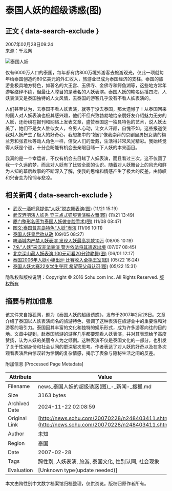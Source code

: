 # 泰国人妖的超级诱惑(图)

## 正文 { data-search-exclude }


2007年02月28日09:24  
来源：千龙网  

![泰国人妖](https://photocdn.sohu.com/20070228/Img248403413.jpg)

仅有6000万人口的泰国，每年都有约800万境外游客去旅游观光，仅此一项就每年给泰国创造约80亿美元的外汇收入，旅游业已成为泰国经济的支柱。泰国的旅游业极具地方特色，如著名的大王宫、玉佛寺、金佛寺和鳄鱼湖等，这些地方常年游客络绎不绝，但最让人瞠目的是著名的人妖表演。泰国人妖的艳名远播四海，人妖表演又是泰国独特的人文风情，去泰国的游客几乎没有不看人妖表演的。 

人们甚至认为，去泰国不看人妖表演，就等于没去泰国，那太遗憾了！从泰国回来的国人对人妖表演也极其感兴趣，他们不但兴致勃勃地给亲朋好友介绍魅力无穷的人妖，还纷纷在报刊和网络上发表文章，盛赞泰国这一独具特色的艺术，说人妖太美了，她们不是女人胜似女人，令男人心动，让女人汗颜，自愧不如。这些报道使我对人妖产生了极大的好奇心，我想象中的“她们”像我崇拜的京剧里男扮女装的梅兰芳和张君秋等动人角色一样，倍受人们的爱戴，生活得非常风光精彩。我始终觉得人妖是个谜，十分企盼能有机会去亲眼目睹一下人妖的本来面目。 

我真的是一个幸运者，不仅有机会去目睹了人妖表演，而且看过三次。这不仅圆了我一个久远的梦，而且对人妖有了比较全面的认识。随着对人妖舞台上的风光和鲜为人知的幕后故事的不断深入了解，使我的思绪和情感产生了极大的反差，由惊叹和兴奋变为怜悯与悲凉。

## 相关新闻 { data-search-exclude }

- [武汉一酒吧竟提供“人妖”脱衣舞表演(图)](https://news.sohu.com/20061121/n246528030.shtml) (11/21 15:19)
- [武汉酒吧演人妖秀 穿三点式猫服表演脱衣舞(图)](https://news.sohu.com/20061121/n246525332.shtml) (11/21 13:49)
- [厦门整形名医为泰国人妖做变脸手术(图)](https://news.sohu.com/20061108/n246260388.shtml) (11/08 08:47)
- [图文:泰国普吉岛特色“人妖”表演](https://news.sohu.com/20061106/n246217660.shtml) (11/06 10:11)
- [泰国人妖皇后欲从政](https://news.sohu.com/20060905/n245164799.shtml) (09/05 08:27)
- [啤酒城内严禁人妖表演 发现人妖最高罚款10万](https://news.sohu.com/20060805/n244634782.shtml) (08/05 10:19)
- [7名“人妖”来汉非法表演 警方依法将其遣返出境](https://news.sohu.com/20060707/n244140218.shtml) (07/07 08:45)
- [北京深山藏人妖表演 100元可看20分钟艳舞(图)](https://news.sohu.com/20060601/n243513984.shtml) (06/01 12:17)
- [泰国2006年人妖小姐出炉 比赛收入全捐王室(图)](https://news.sohu.com/20060522/n243352613.shtml) (05/22 16:24)
- [泰国人妖大赛22岁学生夺冠 希望获父母认可(图)](https://news.sohu.com/20060522/n243351624.shtml) (05/22 15:31)

隐私权和版权说明：Copyright © 2016 Sohu.com Inc. All Rights Reserved.  [版权所有](https://corp.sohu.com/s2007/copyright/)

## 摘要与附加信息

<!-- tcd_abstract -->
该文件来自搜狐网，题为《泰国人妖的超级诱惑》，发布于2007年2月28日。文章介绍了泰国以人妖表演闻名的旅游特色，强调了这种表演在旅游业中的重要性和对游客的吸引力。泰国因其丰富的文化和独特的娱乐形式，成为许多游客向往的目的地。文章中提到，赴泰国旅游的游客几乎都要观看人妖表演，并对其表现给予高度赞扬，认为人妖的美丽令人为之倾倒。这种表演不仅是泰国文化的一部分，也引发了关于性别身份和社会认同的更深层次思考。作者表达了对人妖的好奇以及在多次观看表演后由惊叹转为怜悯的复杂情感，揭示了表象与隐秘生活之间的反差。
<!-- tcd_abstract_end -->

附加信息 [Processed Page Metadata]

| Attribute       | Value                                  |
|-----------------|----------------------------------------|
| Filename        | news_泰国人妖的超级诱惑(图)_-_新闻-_搜狐.md                             |
| Size            | 3163 bytes                           |
| Archived Date   | 2024-11-22 02:08:59                             |
| Original Link   | [http://news.sohu.com/20070228/n248403411.shtml](http://news.sohu.com/20070228/n248403411.shtml)                       |
| Author          | 未知                               |
| Region          | 泰国                               |
| Date            | 2007-02-28                                 |
| Tags            | 跨性别, 人妖表演, 旅游, 泰国文化, 性别认同, 社会现象                                 |
| Evaluation            | [Unknown type(update needed)]                                 |
<!-- tcd_table_end -->

本文由跨性别中文数字档案馆归档整理，仅供浏览。版权归原作者所有。
